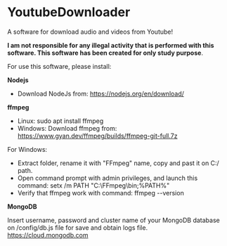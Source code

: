 # YoutubeDownloader
A software for download audio and videos from Youtube!

**I am not responsible for any illegal activity that is performed with this software. This software has been created for only study purpose**.

For use this software, please install:

**Nodejs**
 
 - Download NodeJs from: https://nodejs.org/en/download/

**ffmpeg**

 - Linux: sudo apt install ffmpeg
 - Windows: Download ffmpeg from: https://www.gyan.dev/ffmpeg/builds/ffmpeg-git-full.7z

 For Windows: 
  - Extract folder, rename it with "FFmpeg" name, copy and past it on C:/ path.
  - Open command prompt with admin privileges, and launch this command: setx /m PATH "C:\FFmpeg\bin;%PATH%"
  - Verify that ffmpeg work with command: ffmpeg --version

**MongoDB**

Insert username, password and cluster name of your MongoDB database on /config/db.js file for save and obtain logs file.
https://cloud.mongodb.com
